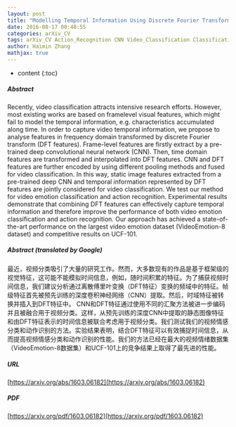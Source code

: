 ```yaml
---
layout: post
title: "Modelling Temporal Information Using Discrete Fourier Transform for Video Classification"
date: 2016-08-17 00:48:55
categories: arXiv_CV
tags: arXiv_CV Action_Recognition CNN Video_Classification Classification Recognition
author: Haimin Zhang
mathjax: true
---
```


* content
{:toc}

##### Abstract
Recently, video classification attracts intensive research efforts. However, most existing works are based on framelevel visual features, which might fail to model the temporal information, e.g. characteristics accumulated along time. In order to capture video temporal information, we propose to analyse features in frequency domain transformed by discrete Fourier transform (DFT features). Frame-level features are firstly extract by a pre-trained deep convolutional neural network (CNN). Then, time domain features are transformed and interpolated into DFT features. CNN and DFT features are further encoded by using different pooling methods and fused for video classification. In this way, static image features extracted from a pre-trained deep CNN and temporal information represented by DFT features are jointly considered for video classification. We test our method for video emotion classification and action recognition. Experimental results demonstrate that combining DFT features can effectively capture temporal information and therefore improve the performance of both video emotion classification and action recognition. Our approach has achieved a state-of-the-art performance on the largest video emotion dataset (VideoEmotion-8 dataset) and competitive results on UCF-101.

##### Abstract (translated by Google)
最近，视频分类吸引了大量的研究工作。然而，大多数现有的作品是基于框架级的视觉特征，这可能不能模拟时间信息，例如，随时间积累的特征。为了捕获视频时间信息，我们建议分析通过离散傅里叶变换（DFT特征）变换的频域中的特征。帧级特征首先被预先训练的深度卷积神经网络（CNN）提取。然后，时域特征被转换并插入到DFT特征中。 CNN和DFT特征通过使用不同的汇聚方法被进一步编码并且被融合用于视频分类。这样，从预先训练的深度CNN中提取的静态图像特征和由DFT特征表示的时间信息被联合考虑用于视频分类。我们测试我们的视频情感分类和动作识别的方法。实验结果表明，结合DFT特征可以有效捕捉时间信息，从而提高视频情感分类和动作识别的性能。我们的方法已经在最大的视频情绪数据集（VideoEmotion-8数据集）和UCF-101上的竞争结果上取得了最先进的性能。

##### URL
[https://arxiv.org/abs/1603.06182](https://arxiv.org/abs/1603.06182)

##### PDF
[https://arxiv.org/pdf/1603.06182](https://arxiv.org/pdf/1603.06182)

